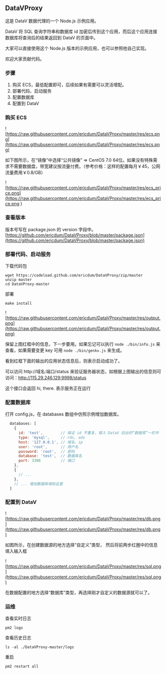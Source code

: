 ## DataVProxy

这是 DataV 数据代理的一个 Node.js 示例应用。

DataV 将 SQL 查询字符串和数据库 id 加密后传到这个应用，而后这个应用连接数据库将查询后的结果返回到 DataV 的页面中。

大家可以直接使用这个 Node.js 版本的示例应用，也可以参照他自己实现。

欢迎大家贡献代码。

### 步骤

1. 购买 ECS，最低配置即可，后续如果有需要可以灵活增配。
2. 部署代码、启动服务
3. 配置数据库
4. 配置到 DataV

### 购买 ECS

![https://raw.githubusercontent.com/ericdum/DataVProxy/master/res/ecs.png](https://raw.githubusercontent.com/ericdum/DataVProxy/master/res/ecs.png)

如下图所示，在“镜像”中选择“公共镜像” => CentOS 7.0 64位。如果没有特殊需求不需要数据盘，带宽建议按流量付费。（参考价格：这样的配置每月￥45，公网流量费用￥0.8/GB）

![https://raw.githubusercontent.com/ericdum/DataVProxy/master/res/ecs_price.png](https://raw.githubusercontent.com/ericdum/DataVProxy/master/res/ecs_price.png
)

### 查看版本

版本号写在 package.json 的 version 字段中。[https://github.com/ericdum/DataVProxy/blob/master/package.json](https://github.com/ericdum/DataVProxy/blob/master/package.json)

### 部署代码、启动服务

下载代码包
```
wget https://codeload.github.com/ericdum/DataVProxy/zip/master
unzip master
cd DataVProxy-master
```

部署
```
make install
```
![https://raw.githubusercontent.com/ericdum/DataVProxy/master/res/output.png](https://raw.githubusercontent.com/ericdum/DataVProxy/master/res/output.png)

保留上图红框中的信息，下一步要用。如果忘记可以执行 `node ./bin/info.js` 来查看，如果需要变更 key 可用 `node ./bin/genkv.js` 来生成。

看到红框下面的输出的应用状态信息后，则表示启动成功了。

可以访问 http://域名:端口/status 来验证服务器状态，如根据上图输出的信息则可访问：http://115.29.246.129:9998/status

这个接口会返回 hi, there. 表示服务正在运行

### 配置数据库

打开 config.js，在 databases 数组中仿照示例增加数据库。

```javascript
  databases: [
    {
      id: 'test',        // 保证 id 不重复，填入 DataV 后台的“数据库”一栏中
      type: 'mysql',     // rds, ads
      host: '127.0.0.1', // 域名、ip
      user: 'root',      // 用户名
      password: 'root',  // 密码
      database: 'test',  // 数据库名
      port: 3306         // 端口
    },
    {
      // ... 
    },
    // ... 增加数据库填到这里
  ]
```

### 配置到 DataV

![https://raw.githubusercontent.com/ericdum/DataVProxy/master/res/db.png](https://raw.githubusercontent.com/ericdum/DataVProxy/master/res/db.png)

如图所示，在创建数据源的地方选择“自定义”类型，
然后将前两步红圈中的信息填入输入框

![https://raw.githubusercontent.com/ericdum/DataVProxy/master/res/sql.png](https://raw.githubusercontent.com/ericdum/DataVProxy/master/res/sql.png)

在数据配置的地方选择“数据库”类型，再选择刚才自定义的数据源就可以了。

### 运维

查看实时日志
```
pm2 logs
```

查看历史日志
```
ls -al ./DataVProxy-master/logs
```

重启
```
pm2 restart all
```
